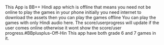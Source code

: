 This App is BB++ Hindi app which is offline that means you need not be online to play the games in your phone initially you need internet to download the assets then you can play the games offline
You can play the games with only Hindi audio here.
The score/userprogress will update if the user comes online otherwise it wont show the score/user progress.#BBplusplus-Off-Hin
This app have both grade 6 and 7 games in it.
